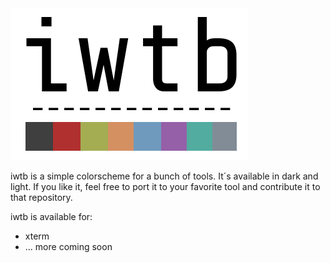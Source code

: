 <img src="https://github.com/nerdbude/iwtb/blob/master/iwtb_scheme.jpg">

iwtb is a simple colorscheme for a bunch of tools. It´s available in dark and light. If you like it, feel free to port it to your favorite tool and contribute it to that repository.

iwtb is available for:

- xterm
- ... more coming soon
